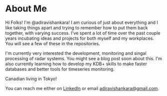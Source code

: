 # About Me

Hi Folks! I'm @adiravishankara! I am curious of just about everything and I like taking things apart and trying to remember how to put them back together, with varying success. I've spent a lot of time over the past couple years incubating ideas and projects for both myself and my workplaces. You will see a few of these in the repositories.

I'm currently very interested the development, monitoring and singal processing of radar systems. You might see a blog post soon about this. I'm also currently learning how to develop my KDB+ skills to make faster databases and better tools for timeseries monitoring. 

Canadian living in Tokyo!

You can reach me either on [LinkedIn](https://www.linkedin.com/in/adiravishankara/) or email adiravishankara@gmail.com. 

<!---
adiravishankara/adiravishankara is a ✨ special ✨ repository because its `README.md` (this file) appears on your GitHub profile.
You can click the Preview link to take a look at your changes.
--->
